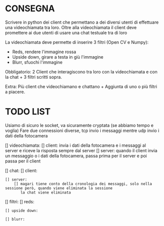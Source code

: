 # CONSEGNA

Scrivere in python dei client che permettano a dei diversi utenti di effettuare una videochiamata tra loro.
Oltre alla videochiamata il client deve promettere ai due utenti di usare una chat testuale tra di loro

La videochiamata deve permette di inserire 3 filtri (Open CV e Numpy):
- Reds, rendere l'immagine rossa
- Upside down, girare a testa in giù l'immagine
- Blurr, sfuochi l'immagine

Obbligatorio: 2 Client che interagiscono tra loro con la videochiamata e con la chat + 3 filtri scritti sopra.

Extra: Più client che videochiamano e chattano + Aggiunta di uno o più filtri a piacere. 

# TODO LIST

Usiamo di sicuro le socket, va sicuramente cryptata (se abbiamo tempo e voglia)
Fare due connessioni diverse, tcp invio i messaggi mentre udp invio i dati della fotocamera

[] videochiamata:
    [] client:
        invia i dati della fotocamera e i messaggi al server e riceve la risposta sempre dal server
    [] server: 
        quando il client invia un messaggio o i dati della fotocamera, passa prima per il server e poi passa per il client
        
[] chat:
    [] client:

    [] server:
        [] magari tiene conto della cronologia dei messaggi, solo nella sessione però, quando viene eliminata la sessione
           la chat viene eliminata

[] filtri:
    [] reds:

    [] upside down:

    [] blurr:
